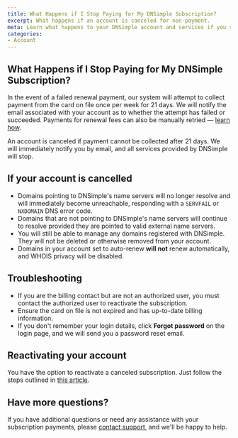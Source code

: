 ```yaml
---
title: What Happens if I Stop Paying for My DNSimple Subscription?
excerpt: What happens if an account is canceled for non-payment.
meta: Learn what happens to your DNSimple account and services if you stop paying. Understand the implications and steps to take for a smooth transition.
categories:
- Account
---
```


## What Happens if I Stop Paying for My DNSimple Subscription?

In the event of a failed renewal payment, our system will attempt to collect payment from the card on file once per week for 21 days. We will notify the email associated with your account as to whether the attempt has failed or succeeded. Payments for renewal fees can also be manually retried — [learn how](/articles/account-invoice-history#retrying).

An account is canceled if payment cannot be collected after 21 days. We will immediately notify you by email, and all services provided by DNSimple will stop.

## If your account is cancelled 

- Domains pointing to DNSimple's name servers will no longer resolve and will immediately become unreachable, responding with a `SERVFAIL` or `NXDOMAIN` DNS error code.
- Domains that are not pointing to DNSimple's name servers will continue to resolve provided they are pointed to valid external name servers.
- You will still be able to manage any domains registered with DNSimple. They will not be deleted or otherwise removed from your account.
- Domains in your account set to auto-renew **will not** renew automatically, and WHOIS privacy will be disabled.

## Troubleshooting

- If you are the billing contact but are not an authorized user, you must contact the authorized user to reactivate the subscription.
- Ensure the card on file is not expired and has up-to-date billing information.
- If you don't remember your login details, click **Forgot password** on the login page, and we will send you a password reset email. 

## Reactivating your account

You have the option to reactivate a canceled subscription. Just follow the steps outlined in [this article](/articles/reactivate-subscription).

## Have more questions?

If you have additional questions or need any assistance with your subscription payments, please [contact support](https://dnsimple.com/feedback), and we'll be happy to help. 
